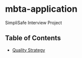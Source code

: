 # mbta-application
SimpliSafe Interview Project

## Table of Contents
- [Quality Strategy](docs/QUALITY_STRATEGY.md)